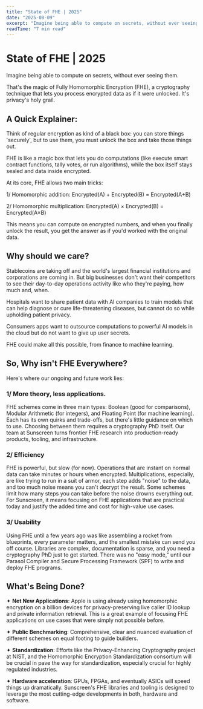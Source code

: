 ```yaml
---
title: "State of FHE | 2025"
date: "2025-08-09"
excerpt: "Imagine being able to compute on secrets, without ever seeing them. That's the magic of Fully Homomorphic Encryption (FHE), a cryptography technique that lets you process encrypted data as if it were unlocked. It's privacy's holy grail."
readTime: "7 min read"
---
```


# State of FHE | 2025

Imagine being able to compute on secrets, without ever seeing them.

That's the magic of Fully Homomorphic Encryption (FHE), a cryptography technique that lets you process encrypted data as if it were unlocked. It's privacy's holy grail.

## A Quick Explainer:

Think of regular encryption as kind of a black box: you can store things 'securely', but to use them, you must unlock the box and take those things out.

FHE is like a magic box that lets you do computations (like execute smart contract functions, tally votes, or run algorithms), while the box itself stays sealed and data inside encrypted.

At its core, FHE allows two main tricks:

1/ Homomorphic addition: Encrypted(A) + Encrypted(B) = Encrypted(A+B)

2/ Homomorphic multiplication: Encrypted(A) × Encrypted(B) = Encrypted(A×B)

This means you can compute on encrypted numbers, and when you finally unlock the result, you get the answer as if you'd worked with the original data.

## Why should we care?

Stablecoins are taking off and the world's largest financial institutions and corporations are coming in. But big businesses don't want their competitors to see their day-to-day operations activity like who they're paying, how much and, when.

Hospitals want to share patient data with AI companies to train models that can help diagnose or cure life-threatening diseases, but cannot do so while upholding patient privacy.

Consumers apps want to outsource computations to powerful AI models in the cloud but do not want to give up user secrets.

FHE could make all this possible, from finance to machine learning.

## So, Why isn't FHE Everywhere?

Here's where our ongoing and future work lies:

### 1/ More theory, less applications.

FHE schemes come in three main types: Boolean (good for comparisons), Modular Arithmetic (for integers), and Floating Point (for machine learning). Each has its own quirks and trade-offs, but there's little guidance on which to use. Choosing between them requires a cryptography PhD itself. Our team at Sunscreen turns frontier FHE research into production-ready products, tooling, and infrastructure.

### 2/ Efficiency

FHE is powerful, but slow (for now). Operations that are instant on normal data can take minutes or hours when encrypted. Multiplications, especially, are like trying to run in a suit of armor, each step adds "noise" to the data, and too much noise means you can't decrypt the result. Some schemes limit how many steps you can take before the noise drowns everything out. For Sunscreen, it means focusing on FHE applications that are practical today and justify the added time and cost for high-value use cases.

### 3/ Usability

Using FHE until a few years ago was like assembling a rocket from blueprints, every parameter matters, and the smallest mistake can send you off course. Libraries are complex, documentation is sparse, and you need a cryptography PhD just to get started. There was no "easy mode," until our Parasol Compiler and Secure Processing Framework (SPF) to write and deploy FHE programs.

## What's Being Done?

✦ **Net New Applications**: Apple is using already using homomorphic encryption on a billion devices for privacy-preserving live caller ID lookup and private information retrieval. This is a great example of focusing FHE applications on use cases that were simply not possible before.

✦ **Public Benchmarking**: Comprehensive, clear and nuanced evaluation of different schemes on equal footing to guide builders.

✦ **Standardization**: Efforts like the Privacy-Enhancing Cryptography project at NIST, and the Homomorphic Encryption Standardization consortium will be crucial in pave the way for standardization, especially crucial for highly regulated industries.

✦ **Hardware acceleration**: GPUs, FPGAs, and eventually ASICs will speed things up dramatically. Sunscreen's FHE libraries and tooling is designed to leverage the most cutting-edge developments in both, hardware and software.

